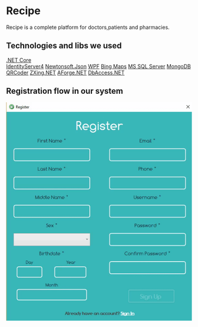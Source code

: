 # Recipe
Recipe is a complete platform for doctors,patients and pharmacies.

## Technologies and libs we used
<a href="https://github.com/dotnet/core">.NET Core</a> </br>
<a href="https://github.com/IdentityServer/IdentityServer4">IdentityServer4<a>
<a href="https://github.com/JamesNK/Newtonsoft.Json">Newtonsoft.Json<a>
<a href="https://github.com/Microsoft/WPF-Samples">WPF</a>
<a href="https://www.bing.com/maps">Bing Maps</a>
<a href="https://www.microsoft.com/en-us/sql-server/sql-server-2017">MS SQL Server</a>
<a href="https://github.com/mongodb/mongo">MongoDB</a>
<a href="https://github.com/codebude/QRCoder">QRCoder</a>
<a href="https://github.com/micjahn/ZXing.Net">ZXing.NET</a>
<a href="https://github.com/andrewkirillov/AForge.NET">AForge.NET</a>
<a href="https://github.com/amirkhaniansev/DbAccess.NET">DbAccess.NET</a>

## Registration flow in our system

![Alt Text](https://github.com/DanielyanAndranik/Recipe/blob/master/docs/UI/sign-up-flow.gif)
